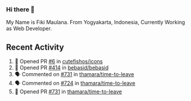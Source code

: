 ### Hi there 👋

My Name is Fiki Maulana. From Yogyakarta, Indonesia, Currently Working as Web Developer.

## Recent Activity

<!--START_SECTION:activity-->
1. 💪 Opened PR [#6](https://github.com/cutefishos/icons/pull/6) in [cutefishos/icons](https://github.com/cutefishos/icons)
2. 💪 Opened PR [#414](https://github.com/bebasid/bebasid/pull/414) in [bebasid/bebasid](https://github.com/bebasid/bebasid)
3. 🗣 Commented on [#731](https://github.com/thamara/time-to-leave/issues/731) in [thamara/time-to-leave](https://github.com/thamara/time-to-leave)
4. 🗣 Commented on [#724](https://github.com/thamara/time-to-leave/issues/724) in [thamara/time-to-leave](https://github.com/thamara/time-to-leave)
5. 💪 Opened PR [#731](https://github.com/thamara/time-to-leave/pull/731) in [thamara/time-to-leave](https://github.com/thamara/time-to-leave)
<!--END_SECTION:activity-->
